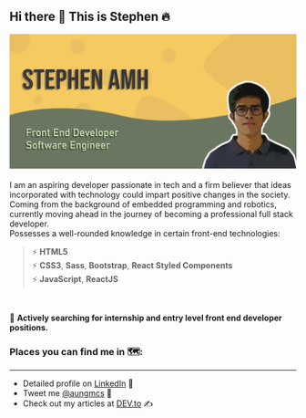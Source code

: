 ## Hi there 👋 This is Stephen 🔥
![Cover image](github-readme.png)
<br><br>
I am an aspiring developer passionate in tech and a firm believer that ideas incorporated with technology could 
impart positive changes in the society. Coming from the background of embedded programming and robotics, currently moving ahead in the journey of becoming a professional full stack developer.<br>
Possesses a well-rounded knowledge in certain front-end technologies: <br>
> ⚡ __HTML5__ <br>
> ⚡ __CSS3__, __Sass__, __Bootstrap__, __React Styled Components__<br>
> ⚡ __JavaScript__, __ReactJS__<br>
<br>

🎈 __Actively searching for internship and entry level front end developer positions.__

### Places you can find me in 🗺: 
****
- Detailed profile on [LinkedIn](https://linkedin.com/in/aung-myo-htet-stephen-0b1652188) 💼
- Tweet me [@aungmcs](https://twitter.com/aungmcs) 🔗
- Check out my articles at [DEV.to](https://dev.to/aungmcs) ✍
<!--
**aungmcs/aungmcs** is a ✨ _special_ ✨ repository because its `README.md` (this file) appears on your GitHub profile.

Here are some ideas to get you started:

- 🔭 I’m currently working on ...
- 🌱 I’m currently learning ...
- 👯 I’m looking to collaborate on ...
- 🤔 I’m looking for help with ...
- 💬 Ask me about ...
- 📫 How to reach me: ...
- 😄 Pronouns: ...
- ⚡ Fun fact: ...
-->
 
